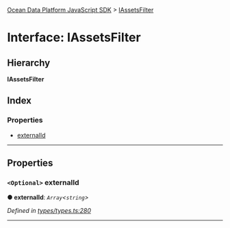 [Ocean Data Platform JavaScript SDK](../README.md) > [IAssetsFilter](../interfaces/iassetsfilter.md)

# Interface: IAssetsFilter

## Hierarchy

**IAssetsFilter**

## Index

### Properties

* [externalId](iassetsfilter.md#externalid)

---

## Properties

<a id="externalid"></a>

### `<Optional>` externalId

**● externalId**: *`Array`<`string`>*

*Defined in [types/types.ts:280](https://github.com/C4IROcean/ODP-sdk-js/blob/17df383/source/types/types.ts#L280)*

___


